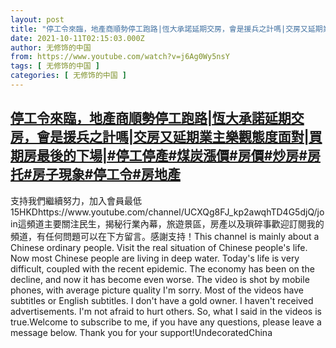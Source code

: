 ```yaml
---
layout: post
title: "停工令來臨，地產商順勢停工跑路|恆大承諾延期交房，會是援兵之計嗎|交房又延期業主樂觀態度面對|買期房最後的下場|#停工停產#煤炭漲價#房價#炒房#房托#房子現象#停工令#房地產"
date: 2021-10-11T02:15:03.000Z
author: 无修饰的中国
from: https://www.youtube.com/watch?v=j6Ag0Wy5nsY
tags: [ 无修饰的中国 ]
categories: [ 无修饰的中国 ]
---
```

<!--1633918503000-->
[停工令來臨，地產商順勢停工跑路|恆大承諾延期交房，會是援兵之計嗎|交房又延期業主樂觀態度面對|買期房最後的下場|#停工停產#煤炭漲價#房價#炒房#房托#房子現象#停工令#房地產](https://www.youtube.com/watch?v=j6Ag0Wy5nsY)
------

<div>
支持我們繼續努力，加入會員最低15HKDhttps://www.youtube.com/channel/UCXQg8FJ_kp2awqhTD4G5djQ/join這頻道主要關注民生，揭秘行業內幕，旅遊景區，房產以及瑣碎事歡迎訂閱我的頻道，有任何問題可以在下方留言。感謝支持！This channel is mainly about a Chinese ordinary people. Visit the real situation of Chinese people's life. Now most Chinese people are living in deep water. Today's life is very difficult, coupled with the recent epidemic. The economy has been on the decline, and now it has become even worse. The video is shot by mobile phones, with average picture quality I'm sorry. Most of the videos have subtitles or English subtitles. I don't have a gold owner. I haven't received advertisements. I'm not afraid to hurt others. So, what I said in the videos is true.Welcome to subscribe to me, if you have any questions, please leave a message below. Thank you for your support!UndecoratedChina
</div>
